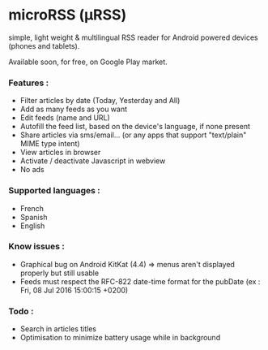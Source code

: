 # microRSS (µRSS)
simple, light weight &amp; multilingual RSS reader for Android powered devices (phones and tablets).

Available soon, for free, on Google Play market.

### Features :
- Filter articles by date (Today, Yesterday and All)
- Add as many feeds as you want
- Edit feeds (name and URL)
- Autofill the feed list, based on the device's language, if none present
- Share articles via sms/email... (or any apps that support "text/plain" MIME type intent)
- View articles in browser
- Activate / deactivate Javascript in webview
- No ads

### Supported languages :
- French
- Spanish
- English

### Know issues :
- Graphical bug on Android KitKat (4.4) => menus aren't displayed properly but still usable
- Feeds must respect the RFC-822 date-time format for the pubDate (ex : Fri, 08 Jul 2016 15:00:15 +0200)

### Todo :
- Search in articles titles
- Optimisation to minimize battery usage while in background
